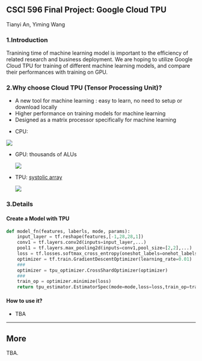 ## CSCI 596 Final Project: Google Cloud TPU

Tianyi An, Yiming Wang

### 1.Introduction

Tranining time of machine learning model is important to the efficiency of related research and business deployment. We are hoping to utilize Google Cloud TPU for training of different machine learning models, and compare their performances with training on GPU.

### 2.Why choose Cloud TPU (Tensor Processing Unit)?

* A new tool for machine learning : easy to learn, no need to setup or download locally
* Higher performance on training models for machine learning 
* Designed as a matrix processor specifically for machine learning

- CPU:

![](https://cloud.google.com/tpu/docs/images/image6.gif)

* GPU: thousands of ALUs

  ![](https://cloud.google.com/tpu/docs/images/image2.gif)

* TPU:  [systolic array](https://en.wikipedia.org/wiki/Systolic_array)

  ![](https://cloud.google.com/tpu/docs/images/image4_5pfb45w.gif)

### 3.Details
#### Create a Model with TPU

```python
def model_fn(features, laberls, mode, params):
    input_layer = tf.reshape(features,[-1,28,28,1])
    conv1 = tf.layers.conv2d(inputs=input_layer,...)
    pool1 = tf.layers.max_pooling2d(inputs=conv1,pool_size=[2,2],...)
    loss = tf.losses.softmax_cross_entropy(oneshot_labels=onehot_labels, logits=logits)
    optimizer = tf.train.GradientDescentOptimizer(learning_rate=0.01)
    ###
    optimizer = tpu_optimizer.CrossShardOptimizer(optimizer)
    ###
    train_op = optimizer.minimize(loss)
    return tpu_estimator.EstimatorSpec(mode=mode,loss=loss,train_op=train_op)
```

#### How to use it?

* TBA



----------

## More

TBA.
